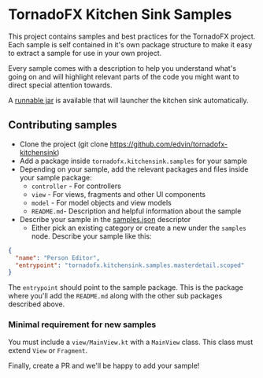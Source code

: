 # TornadoFX Kitchen Sink Samples

This project contains samples and best practices for the TornadoFX project. Each sample is
self contained in it's own package structure to make it easy to extract a sample for use in your own project.

Every sample comes with a description to help you understand what's going on and will highlight relevant parts of the code you might want to direct special attention towards.

A [runnable jar](http://tornadofx.tornado.no/kitchensink/fxlauncher.jar) is available that will launcher the kitchen sink automatically.

## Contributing samples

- Clone the project (git clone https://github.com/edvin/tornadofx-kitchensink)
- Add a package inside `tornadofx.kitchensink.samples` for your sample
- Depending on your sample, add the relevant packages and files inside your sample package:
    - `controller` - For controllers
    - `view` - For views, fragments and other UI components
    - `model` - For model objects and view models
    - `README.md`- Description and helpful information about the sample
- Describe your sample in the [samples.json](tree/master/src/main/resources/samples.json) descriptor
    - Either pick an existing category or create a new under the `samples` node. Describe your sample like this:

```json
{
  "name": "Person Editor",
  "entrypoint": "tornadofx.kitchensink.samples.masterdetail.scoped"
}
```

The `entrypoint` should point to the sample package. This is the package where you'll add the `README.md` along with the other sub packages described above.

### Minimal requirement for new samples

You must include a `view/MainView.kt` with a `MainView` class. This class must extend `View` or `Fragment`.

Finally, create a PR and we'll be happy to add your sample!

